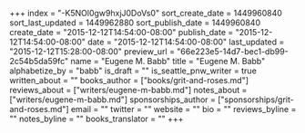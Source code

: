 +++
index = "-K5NOl0gw9hxjJ0DoVs0"
sort_create_date = 1449960840
sort_last_updated = 1449962880
sort_publish_date = 1449960840
create_date = "2015-12-12T14:54:00-08:00"
publish_date = "2015-12-12T14:54:00-08:00"
date = "2015-12-12T14:54:00-08:00"
last_updated = "2015-12-12T15:28:00-08:00"
preview_url = "66e223e5-14d7-bec1-db99-2c54b5da59fc"
name = "Eugene M. Babb"
title = "Eugene M. Babb"
alphabetize_by = "babb"
is_draft = ""
is_seattle_pnw_writer = true
written_about = ""
books_author = ["books/grit-and-roses.md"]
reviews_about = ["writers/eugene-m-babb.md"]
notes_about = ["writers/eugene-m-babb.md"]
sponsorships_author = ["sponsorships/grit-and-roses.md"]
email = ""
twitter = ""
website = ""
bio = ""
reviews_byline = ""
notes_byline = ""
books_translator = ""
+++

